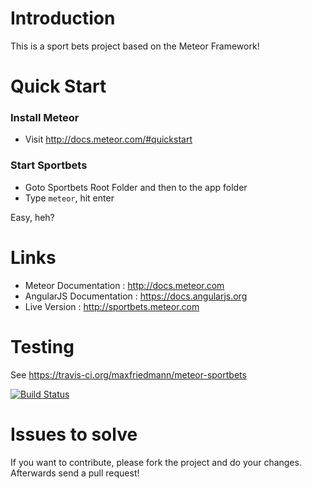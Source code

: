 # Introduction
This is a sport bets project based on the Meteor Framework!

# Quick Start 


### Install Meteor
- Visit http://docs.meteor.com/#quickstart

### Start Sportbets
- Goto Sportbets Root Folder and then to the app folder
- Type ``meteor``, hit enter

Easy, heh?


# Links
* Meteor Documentation : http://docs.meteor.com
* AngularJS Documentation : https://docs.angularjs.org
* Live Version : http://sportbets.meteor.com

# Testing

See https://travis-ci.org/maxfriedmann/meteor-sportbets

[![Build Status](https://travis-ci.org/maxfriedmann/meteor-sportbets.svg?branch=develop)](https://travis-ci.org/maxfriedmann/meteor-sportbets)

# Issues to solve
If you want to contribute, please fork the project and do your changes. Afterwards send a pull request!
